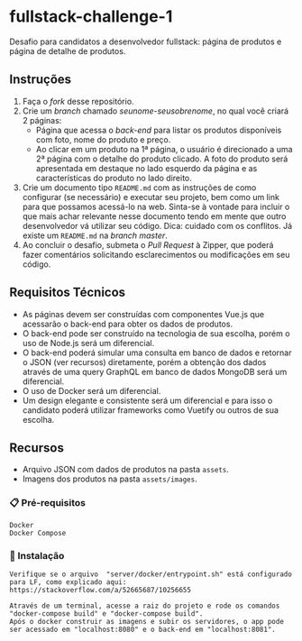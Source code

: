 # **fullstack-challenge-1**
Desafio para candidatos a desenvolvedor fullstack: página de produtos e página de detalhe de produtos.

## **Instruções**
1. Faça o *fork* desse repositório.
2. Crie um *branch* chamado *seunome-seusobrenome*, no qual você criará 2 páginas:
    - Página que acessa o *back-end* para listar os produtos disponíveis com foto, nome do produto e preço.
    - Ao clicar em um produto na 1ª página, o usuário é direcionado a uma 2ª página com o detalhe do produto clicado. A foto do produto será apresentada em destaque no lado esquerdo da página e as características do produto no lado direito.	
3. Crie um documento tipo `README.md` com as instruções de como configurar (se necessário) e executar seu projeto, bem como um link para que possamos acessá-lo na web. Sinta-se à vontade para incluir o que mais achar relevante nesse documento tendo em mente que outro desenvolvedor vá utilizar seu código. Dica: cuidado com os conflitos. Já existe um `README.md` na *branch master*.
4. Ao concluir o desafio, submeta o *Pull Request* à Zipper, que poderá fazer comentários solicitando esclarecimentos ou modificações em seu código.

## **Requisitos Técnicos**
- As páginas devem ser construídas com componentes Vue.js que acessarão o back-end para obter os dados de produtos.	
- O back-end pode ser construído na tecnologia de sua escolha, porém o uso de Node.js será um diferencial.	
- O back-end poderá simular uma consulta em banco de dados e retornar o JSON (ver recursos) diretamente, porém a obtenção dos dados através de uma query GraphQL em banco de dados MongoDB será um diferencial.	
- O uso de Docker será um diferencial.	
- Um design elegante e consistente será um diferencial e para isso o candidato poderá utilizar frameworks como Vuetify ou outros de sua escolha.

## **Recursos**
- Arquivo JSON com dados de produtos na pasta `assets`.
- Imagens dos produtos na pasta `assets/images`.

### 📋 Pré-requisitos

```
Docker
Docker Compose
```

### 🔧 Instalação
```
Verifique se o arquivo  "server/docker/entrypoint.sh" está configurado para LF, como explicado aqui:
https://stackoverflow.com/a/52665687/10256655

Através de um terminal, acesse a raiz do projeto e rode os comandos "docker-compose build" e "docker-compose build".
Após o docker construir as imagens e subir os servidores, o app pode ser acessado em "localhost:8080" e o back-end em "localhost:8081".
```